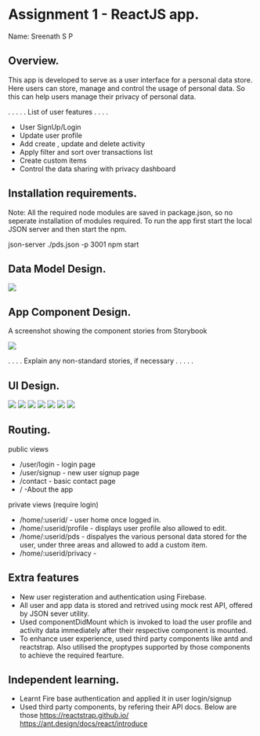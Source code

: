 # Assignment 1 - ReactJS app.

Name: Sreenath S P

## Overview.

This app is developed to serve as a user interface for a personal data store. Here users can store, manage and control the usage of personal data. So this can help users manage their privacy of personal data.


 . . . . . List of user features  . . . . 
 
 + User SignUp/Login
 + Update user profile
 + Add create , update and delete activity
 + Apply filter and sort over transactions list
 + Create custom items
 + Control the data sharing with privacy dashboard  
 

## Installation requirements.

Note: All the required node modules are saved in package.json, so no seperate installation of modules required. To run the app first start the local JSON server and then start the npm.

json-server ./pds.json -p 3001
npm start

## Data Model Design.

![][model]

## App Component Design.

A screenshot showing the component stories from Storybook  

![][stories]

. . . . Explain any non-standard stories, if necessary . . . . . 

## UI Design.


![][image1]
![][image2]
![][image4]
![][image5]
![][image6]
![][image7]
![][image8]



## Routing.

public views

+ /user/login - login page
+ /user/signup - new user signup page
+ /contact - basic contact page
+ / -About the app

private views (require login)

+ /home/:userid/ - user home once logged in.
+ /home/:userid/profile - displays user profile also allowed to edit.
+ /home/:userid/pds - dispalyes the various personal data stored for the user, under three areas and allowed to add a custom item.
+ /home/:userid/privacy - 



## Extra features

+ New user registeration and authentication using Firebase.
+ All user and app data is stored and retrived using mock rest API, offered by JSON sever utility.
+ Used componentDidMount which is invoked to load the user profile and activity data  immediately after their respective component is mounted.
+ To enhance user experience, used third party components like antd and reactstrap. Also utilised the proptypes supported by those components to achieve the required fearture.


## Independent learning.

+ Learnt Fire base authentication and applied it in user login/signup
+ Used third party components, by refering their API docs. Below are those
https://reactstrap.github.io/
https://ant.design/docs/react/introduce



[model]: ./images/data.JPG
[image]: ./screen.PNG
[stories]: ./storybook.PNG
[image1]: ./images/login.PNG
[image2]: ./images/signup.PNG
[image4]: ./images/profile.PNG
[image5]: ./images/profileEdit.PNG
[image6]: ./images/login.activityList.PNG
[image7]: ./images/login.finance.PNG
[image8]: ./images/login.createitem.PNG
